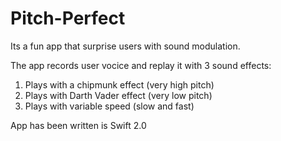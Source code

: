# Pitch-Perfect

Its a fun app that surprise users with sound modulation.

The app records user vocice and replay it with 3 sound effects:

1. Plays with a chipmunk effect (very high pitch)
2. Plays with Darth Vader effect (very low pitch)
3. Plays with variable speed (slow and fast)

App has been written is Swift 2.0
